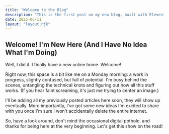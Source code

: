 ```yaml
---
title: "Welcome to the Blog"
description: "This is the first post on my new blog, built with Eleventy and Tailwind CSS."
date: 2025-06-11
layout: "layout.njk"
---
```


## Welcome! I'm New Here (And I Have No Idea What I'm Doing)

Well, I did it. I finally have a new online home. Welcome!

Right now, this space is a bit like me on a Monday morning: a work in progress, slightly confused, but full of potential. I'm busy behind the scenes, untangling the technical knots and figuring out how all this stuff works. (If you hear faint screaming, it's just me trying to center an image.)

I'll be adding all my previously posted articles here soon, they will show up eventually. More importantly, I've got some new ideas I'm excited to share with you once I'm sure I won't accidentally delete the entire internet.

So, have a look around, don't mind the occasional digital pothole, and thanks for being here at the very beginning. Let's get this show on the road!